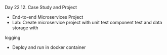 Day 22 12. Case Study and Project

- End-to-end Microservices Project
- Lab: Create microservice project with unit test component test and data storage with

logging

- Deploy and run in docker container
